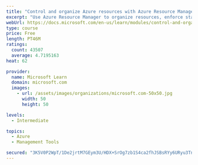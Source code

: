 ```yaml
---
title: "Control and organize Azure resources with Azure Resource Manager"
excerpt: "Use Azure Resource Manager to organize resources, enforce standards, and protect critical assets from deletion."
webUrl: https://docs.microsoft.com/en-us/learn/modules/control-and-organize-with-azure-resource-manager/
type: course
price: Free
length: PT46M
ratings:
  count: 43507
  average: 4.7195163
heat: 62

provider:
  name: Microsoft Learn
  domain: microsoft.com
  images:
    - url: /assets/images/organizations/microsoft.com-50x50.jpg
      width: 50
      height: 50

levels:
  - Intermediate

topics:
  - Azure
  - Management Tools

secured: "3K5V0P2WpT/1De2jrtM7GEym3U/HDX+SrOg7zb1S4ca2fhJSBsRYy6URyu3TnTOj7dGQ00HIsadsmIdnDVxxwCGm8GxqrKL8iKHZe0s3RBY/Yfs8Np3lWAXpdTCBoSIlzNmfzk+uAX4vaPpyFs2LgQjejpF7vl7aCh8hVwrK5C0bCyarFv4blRQkyH402VNSpFstcczTEweH2vECMey4H5o0+uh5NCm0oELdggRxpfOirOV+r03l3imixaeMy6rcNKQJiJB3Wc6cloxf2koKSiKUv2e+Tt5bcdCnJ07uMitZpn8ZaZM+8ALM6l2MpqIZ0bvGpwmOOn87CXvrFW+8QBMjg+cr7eootd9Y/roSFnve8NZCShBbFa7jKkTNf5y+oq1yzLJpE8A73wkF7PCG5cXpHV6NLTf9s+qOLnRMNBb4P1ciVD3VlUM8LT873XGU;lxeppYdb1k2FWRpSBWMBJw=="
---
```


